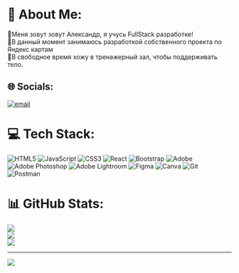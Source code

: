 # 💫 About Me:
🔭Меня зовут зовут Александр, я учусь FullStack разработке!<br>🤝В данный момент занимаюсь разработкой собственного проекта по Яндекс картам<br>👯В свободное время хожу в тренажерный зал, чтобы поддерживать тело.<br>


## 🌐 Socials:
[![email](https://img.shields.io/badge/Email-D14836?logo=gmail&logoColor=white)](mailto:sashalunv@gmail.com) 

# 💻 Tech Stack:
![HTML5](https://img.shields.io/badge/html5-%23E34F26.svg?style=for-the-badge&logo=html5&logoColor=white) ![JavaScript](https://img.shields.io/badge/javascript-%23323330.svg?style=for-the-badge&logo=javascript&logoColor=%23F7DF1E) ![CSS3](https://img.shields.io/badge/css3-%231572B6.svg?style=for-the-badge&logo=css3&logoColor=white) ![React](https://img.shields.io/badge/react-%2320232a.svg?style=for-the-badge&logo=react&logoColor=%2361DAFB) ![Bootstrap](https://img.shields.io/badge/bootstrap-%238511FA.svg?style=for-the-badge&logo=bootstrap&logoColor=white) ![Adobe](https://img.shields.io/badge/adobe-%23FF0000.svg?style=for-the-badge&logo=adobe&logoColor=white) ![Adobe Photoshop](https://img.shields.io/badge/adobe%20photoshop-%2331A8FF.svg?style=for-the-badge&logo=adobe%20photoshop&logoColor=white) ![Adobe Lightroom](https://img.shields.io/badge/Adobe%20Lightroom-31A8FF.svg?style=for-the-badge&logo=Adobe%20Lightroom&logoColor=white) ![Figma](https://img.shields.io/badge/figma-%23F24E1E.svg?style=for-the-badge&logo=figma&logoColor=white) ![Canva](https://img.shields.io/badge/Canva-%2300C4CC.svg?style=for-the-badge&logo=Canva&logoColor=white) ![Git](https://img.shields.io/badge/git-%23F05033.svg?style=for-the-badge&logo=git&logoColor=white) ![Postman](https://img.shields.io/badge/Postman-FF6C37?style=for-the-badge&logo=postman&logoColor=white)
# 📊 GitHub Stats:
![](https://github-readme-stats.vercel.app/api?username=S1rexRed&theme=dark&hide_border=false&include_all_commits=false&count_private=false)<br/>
![](https://github-readme-streak-stats.herokuapp.com/?user=S1rexRed&theme=dark&hide_border=false)<br/>
![](https://github-readme-stats.vercel.app/api/top-langs/?username=S1rexRed&theme=dark&hide_border=false&include_all_commits=false&count_private=false&layout=compact)

---
[![](https://visitcount.itsvg.in/api?id=S1rexRed&icon=0&color=0)](https://visitcount.itsvg.in)

<!-- Proudly created with GPRM ( https://gprm.itsvg.in ) -->
